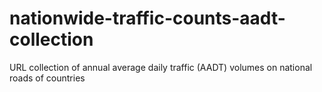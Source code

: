 # nationwide-traffic-counts-aadt-collection
URL collection of annual average daily traffic (AADT) volumes on national roads of countries
